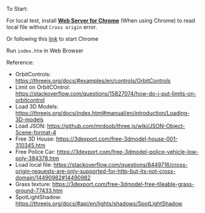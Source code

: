 To Start:

For local test, install [**Web Server for Chrome**](https://chrome.google.com/webstore/detail/web-server-for-chrome/ofhbbkphhbklhfoeikjpcbhemlocgigb?hl=en) (When using Chrome) to read local file without `Cross origin` error.

Or following this [link](https://stackoverflow.com/questions/8449716/cross-origin-requests-are-only-supported-for-http-but-its-not-cross-domain/14490982#14490982) to start Chrome

Run `index.htm` in Web Browser

Reference:

- OrbitControls: https://threejs.org/docs/#examples/en/controls/OrbitControls
- Limit on OrbitCOntrol: https://stackoverflow.com/questions/15827074/how-do-i-put-limits-on-orbitcontrol
- Load 3D Models: https://threejs.org/docs/index.html#manual/en/introduction/Loading-3D-models
- Load JSON: https://github.com/mrdoob/three.js/wiki/JSON-Object-Scene-format-4
- Free 3D House: https://3dexport.com/free-3dmodel-house-001-310345.htm
- Free Police Car: https://3dexport.com/free-3dmodel-police-vehicle-low-poly-384378.htm
- Load local file: https://stackoverflow.com/questions/8449716/cross-origin-requests-are-only-supported-for-http-but-its-not-cross-domain/14490982#14490982
- Grass texture: https://3dexport.com/free-3dmodel-free-tileable-grass-ground-77433.htm
- SpotLightShadow: https://threejs.org/docs/#api/en/lights/shadows/SpotLightShadow
